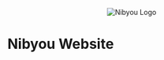 <p align="center">
  <img src="https://content.luca-kiebel.de/websites/nibyou.de/img/NIBYOU%20logo%20and%20claim%20-%20digital%20-%20big.png" alt="Nibyou Logo">
</p>

# Nibyou Website
